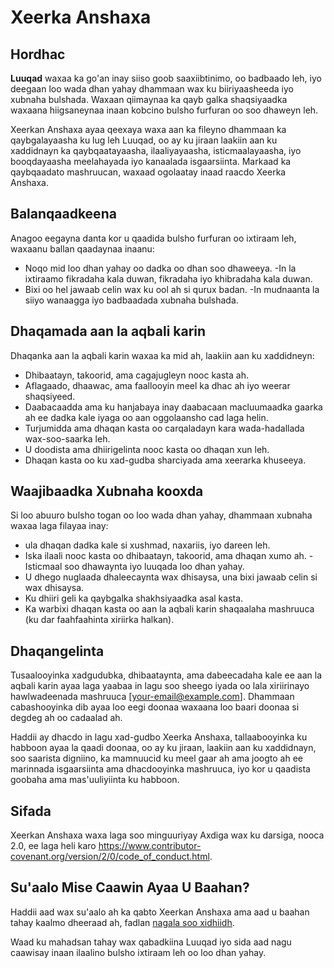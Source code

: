 # Xeerka Anshaxa

## Hordhac

**Luuqad** waxaa ka go'an inay siiso goob saaxiibtinimo, oo badbaado leh, iyo deegaan loo wada dhan yahay dhammaan wax ku biiriyaasheeda iyo xubnaha bulshada. Waxaan qiimaynaa ka qayb galka shaqsiyaadka waxaana hiigsaneynaa inaan kobcino bulsho furfuran oo soo dhaweyn leh.

Xeerkan Anshaxa ayaa qeexaya waxa aan ka fileyno dhammaan ka qaybgalayaasha ku lug leh Luuqad, oo ay ku jiraan laakiin aan ku xaddidnayn ka qaybqaatayaasha, ilaaliyayaasha, isticmaalayaasha, iyo booqdayaasha meelahayada iyo kanaalada isgaarsiinta. Markaad ka qaybqaadato mashruucan, waxaad ogolaatay inaad raacdo Xeerka Anshaxa.

## Balanqaadkeena

Anagoo eegayna danta kor u qaadida bulsho furfuran oo ixtiraam leh, waxaanu ballan qaadaynaa inaanu:

- Noqo mid loo dhan yahay oo dadka oo dhan soo dhaweeya.
  -In la ixtiraamo fikradaha kala duwan, fikradaha iyo khibradaha kala duwan.
- Bixi oo hel jawaab celin wax ku ool ah si qurux badan.
  -In mudnaanta la siiyo wanaagga iyo badbaadada xubnaha bulshada.

## Dhaqamada aan la aqbali karin

Dhaqanka aan la aqbali karin waxaa ka mid ah, laakiin aan ku xaddidneyn:

- Dhibaatayn, takoorid, ama cagajugleyn nooc kasta ah.
- Aflagaado, dhaawac, ama faallooyin meel ka dhac ah iyo weerar shaqsiyeed.
- Daabacaadda ama ku hanjabaya inay daabacaan macluumaadka gaarka ah ee dadka kale iyaga oo aan oggolaansho cad laga helin.
- Turjumidda ama dhaqan kasta oo carqaladayn kara wada-hadallada wax-soo-saarka leh.
- U doodista ama dhiirigelinta nooc kasta oo dhaqan xun leh.
- Dhaqan kasta oo ku xad-gudba sharciyada ama xeerarka khuseeya.

## Waajibaadka Xubnaha kooxda

Si loo abuuro bulsho togan oo loo wada dhan yahay, dhammaan xubnaha waxaa laga filayaa inay:

- ula dhaqan dadka kale si xushmad, naxariis, iyo dareen leh.
- Iska ilaali nooc kasta oo dhibaatayn, takoorid, ama dhaqan xumo ah.
  -Isticmaal soo dhawaynta iyo luuqada loo dhan yahay.
- U dhego nuglaada dhaleecaynta wax dhisaysa, una bixi jawaab celin si wax dhisaysa.
- Ku dhiiri geli ka qaybgalka shakhsiyaadka asal kasta.
- Ka warbixi dhaqan kasta oo aan la aqbali karin shaqaalaha mashruuca (ku dar faahfaahinta xiriirka halkan).

## Dhaqangelinta

Tusaalooyinka xadgudubka, dhibaataynta, ama dabeecadaha kale ee aan la aqbali karin ayaa laga yaabaa in lagu soo sheego iyada oo lala xiriirinayo hawlwadeenada mashruuca [your-email@example.com]. Dhammaan cabashooyinka dib ayaa loo eegi doonaa waxaana loo baari doonaa si degdeg ah oo cadaalad ah.

Haddii ay dhacdo in lagu xad-gudbo Xeerka Anshaxa, tallaabooyinka ku habboon ayaa la qaadi doonaa, oo ay ku jiraan, laakiin aan ku xaddidnayn, soo saarista digniino, ka mamnuucid ku meel gaar ah ama joogto ah ee marinnada isgaarsiinta ama dhacdooyinka mashruuca, iyo kor u qaadista goobaha ama mas'uuliyiinta ku habboon.

## Sifada

Xeerkan Anshaxa waxa laga soo minguuriyay Axdiga wax ku darsiga, nooca 2.0, ee laga heli karo https://www.contributor-covenant.org/version/2/0/code_of_conduct.html.

## Su'aalo Mise Caawin Ayaa U Baahan?

Haddii aad wax su'aalo ah ka qabto Xeerkan Anshaxa ama aad u baahan tahay kaalmo dheeraad ah, fadlan [nagala soo xidhiidh](mailto:your-email@example.com).

Waad ku mahadsan tahay wax qabadkiina Luuqad iyo sida aad nagu caawisay inaan ilaalino bulsho ixtiraam leh oo loo dhan yahay.
